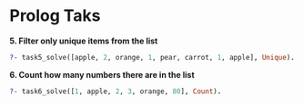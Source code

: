 # Prolog Taks

**5. Filter only unique items from the list**

```prolog
?- task5_solve([apple, 2, orange, 1, pear, carrot, 1, apple], Unique).
```

**6. Count how many numbers there are in the list**

```prolog
?- task6_solve([1, apple, 2, 3, orange, 80], Count).
```
